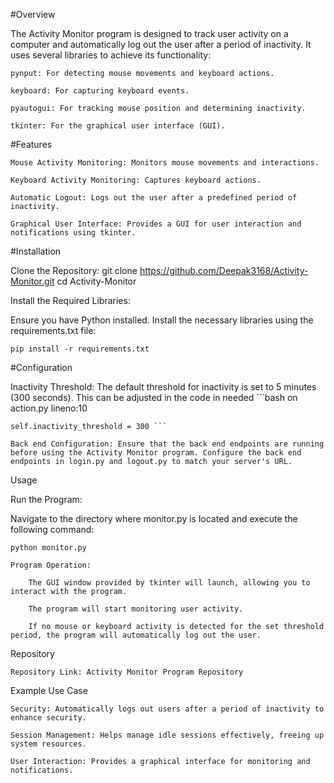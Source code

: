 #Overview

The Activity Monitor program is designed to track user activity on a computer and automatically log out the user after a period of inactivity. It uses several libraries to achieve its functionality:

    pynput: For detecting mouse movements and keyboard actions.

    keyboard: For capturing keyboard events.

    pyautogui: For tracking mouse position and determining inactivity.

    tkinter: For the graphical user interface (GUI).

#Features

    Mouse Activity Monitoring: Monitors mouse movements and interactions.

    Keyboard Activity Monitoring: Captures keyboard actions.

    Automatic Logout: Logs out the user after a predefined period of inactivity.

    Graphical User Interface: Provides a GUI for user interaction and notifications using tkinter.

#Installation

Clone the Repository:
git clone https://github.com/Deepak3168/Activity-Monitor.git
cd Activity-Monitor

Install the Required Libraries:

Ensure you have Python installed. Install the necessary libraries using the requirements.txt file:

    pip install -r requirements.txt

#Configuration

Inactivity Threshold: The default threshold for inactivity is set to 5 minutes (300 seconds). This can be adjusted in the code in needed
    ```bash on action.py  lineno:10

    self.inactivity_threshold = 300 ```

    Back end Configuration: Ensure that the back end endpoints are running before using the Activity Monitor program. Configure the back end endpoints in login.py and logout.py to match your server's URL.

Usage

Run the Program:

Navigate to the directory where monitor.py is located and execute the following command:

    python monitor.py

    Program Operation:

        The GUI window provided by tkinter will launch, allowing you to interact with the program.

        The program will start monitoring user activity.

        If no mouse or keyboard activity is detected for the set threshold period, the program will automatically log out the user.

Repository

    Repository Link: Activity Monitor Program Repository

Example Use Case

    Security: Automatically logs out users after a period of inactivity to enhance security.

    Session Management: Helps manage idle sessions effectively, freeing up system resources.

    User Interaction: Provides a graphical interface for monitoring and notifications.
